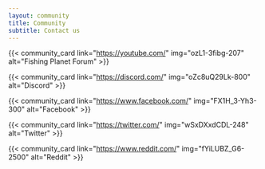 ```yaml
---
layout: community
title: Community
subtitle: Contact us
---
```


{{< community_card link="https://youtube.com/" img="ozL1-3fibg-207" alt="Fishing Planet Forum" >}}

{{< community_card link="https://discord.com/" img="oZc8uQ29Lk-800" alt="Discord" >}}

{{< community_card link="https://www.facebook.com/" img="FX1H_3-Yh3-300" alt="Facebook" >}}

{{< community_card link="https://twitter.com/" img="wSxDXxdCDL-248" alt="Twitter" >}}

{{< community_card link="https://www.reddit.com/" img="fYiLUBZ_G6-2500" alt="Reddit" >}}
